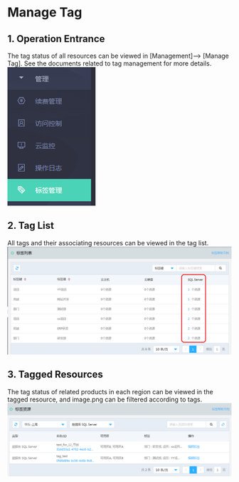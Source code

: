 # Manage Tag

## 1. Operation Entrance
The tag status of all resources can be viewed in [Management]--> [Manage Tag].
See the documents related to tag management for more details.
![Manage Tag 1](../../../image/RDS/Manage-Tag-1.png)

## 2. Tag List
All tags and their associating resources can be viewed in the tag list.
![Manage Tag 2](../../../image/RDS/Manage-Tag-2.png)

## 3. Tagged Resources
The tag status of related products in each region can be viewed in the tagged resource, and image.png can be filtered according to tags.
![Manage Tag 3](../../../image/RDS/Manage-Tag-3.png)
